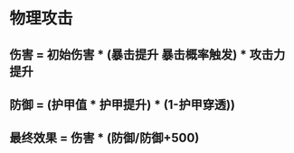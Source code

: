 # 物理攻击
## 伤害 = 初始伤害 * (暴击提升 暴击概率触发) * 攻击力提升

## 防御 = (护甲值 * 护甲提升) * (1-护甲穿透))

## 最终效果 = 伤害 * (防御/防御+500)
